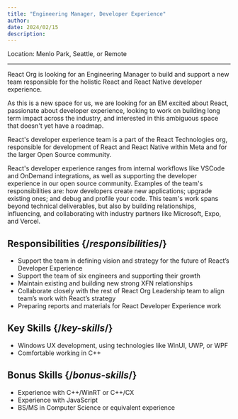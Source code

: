 ```yaml
---
title: "Engineering Manager, Developer Experience"
author: 
date: 2024/02/15
description: 
---
```


Location: Menlo Park, Seattle, or Remote

---
React Org is looking for an Engineering Manager to build and support a new team responsible for the holistic React and React Native developer experience.

As this is a new space for us, we are looking for an EM excited about React, passionate about developer experience, looking to work on building long term impact across the industry, and interested in this ambiguous space that doesn't yet have a roadmap.

React's developer experience team is a part of the React Technologies org, responsible for development of React and React Native within Meta and for the larger Open Source community.

React's developer experience ranges from internal workflows like VSCode and OnDemand integrations, as well as supporting the developer experience in our open source community.  Examples of the team's responsibilities are: how developers create new applications; upgrade existing ones; and debug and profile your code. This team's work spans beyond technical deliverables, but also by building relationships, influencing, and collaborating with industry partners like Microsoft, Expo, and Vercel. 

## Responsibilities {/*responsibilities*/}

- Support the team in defining vision and strategy for the future of React’s Developer Experience
- Support the team of six engineers and supporting their growth
- Maintain existing and building new strong XFN relationships
- Collaborate closely with the rest of React Org Leadership team to align team’s work with React’s strategy
- Preparing reports and materials for React Developer Experience work

## Key Skills {/*key-skills*/}

- Windows UX development, using technologies like WinUI, UWP, or WPF
- Comfortable working in C++

## Bonus Skills {/*bonus-skills*/}

- Experience with C++/WinRT or C++/CX
- Experience with JavaScript
- BS/MS in Computer Science or equivalent experience

<CareerApply
  roleType="Engineering Manager"
  href="https://www.metacareers.com/v2/jobs/1581240112368193/" />


